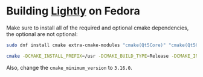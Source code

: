 # Building [Lightly](https://github.com/boehs/Lightly) on Fedora

Make sure to install all of the required and optional cmake dependencies, the optional are not optional:
```sh
sudo dnf install cmake extra-cmake-modules "cmake(Qt5Core)" "cmake(Qt5Gui)" "cmake(Qt5DBus)" "cmake(Qt5X11Extras)" "cmake(KF5GuiAddons)" "cmake(KF5WindowSystem)" "cmake(KF5I18n)" "cmake(KDecoration2)" "cmake(KF5CoreAddons)" "cmake(KF5ConfigWidgets)" "cmake(Qt5UiTools)" "cmake(KF5GlobalAccel)" "cmake(KF5IconThemes)" kwin-devel libepoxy-devel "cmake(KF5Init)" "cmake(KF5Crash)" "cmake(KF5KIO)" "cmake(KF5Notifications)" kf5-kpackage-devel "cmake(Qt5Quick)" "cmake(KF5FrameworkIntegration)" "cmake(KF5Wayland)" "cmake(KF5KCMUtils)" 
```
```sh
cmake -DCMAKE_INSTALL_PREFIX=/usr -DCMAKE_BUILD_TYPE=Release -DCMAKE_INSTALL_LIBDIR=lib64 -DBUILD_TESTING=OFF ..
```
Also, change the `cmake_minimum_version` to `3.16.0`.